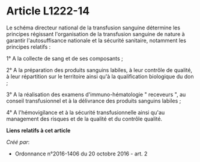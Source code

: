 # Article L1222-14

Le schéma directeur national de la transfusion sanguine détermine les principes régissant l'organisation de la transfusion
sanguine de nature à garantir l'autosuffisance nationale et la sécurité sanitaire, notamment les principes relatifs : 

1° A la collecte de sang et de ses composants ; 

2° A la préparation des produits sanguins labiles, à leur contrôle de qualité, à leur répartition sur le territoire ainsi
qu'à la qualification biologique du don ; 

3° A la réalisation des examens d'immuno-hématologie " receveurs ", au conseil transfusionnel et à la délivrance des produits
sanguins labiles ; 

4° A l'hémovigilance et à la sécurité transfusionnelle ainsi qu'au management des risques et de la qualité et du contrôle
qualité.

**Liens relatifs à cet article**

_Créé par_:

  - Ordonnance n°2016-1406 du 20 octobre 2016 - art. 2
